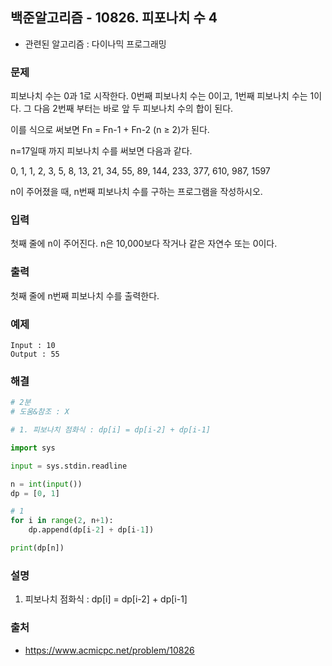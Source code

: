 ## 백준알고리즘 - 10826. 피포나치 수 4

- 관련된 알고리즘 : 다이나믹 프로그래밍

### 문제

피보나치 수는 0과 1로 시작한다. 0번째 피보나치 수는 0이고, 1번째 피보나치 수는 1이다. 그 다음 2번째 부터는 바로 앞 두 피보나치 수의 합이 된다.

이를 식으로 써보면 Fn = Fn-1 + Fn-2 (n ≥ 2)가 된다.

n=17일때 까지 피보나치 수를 써보면 다음과 같다.

0, 1, 1, 2, 3, 5, 8, 13, 21, 34, 55, 89, 144, 233, 377, 610, 987, 1597

n이 주어졌을 때, n번째 피보나치 수를 구하는 프로그램을 작성하시오.

### 입력

첫째 줄에 n이 주어진다. n은 10,000보다 작거나 같은 자연수 또는 0이다.

### 출력

첫째 줄에 n번째 피보나치 수를 출력한다.

### 예제

```
Input : 10
Output : 55
```

### 해결

```python
# 2분
# 도움&참조 : X

# 1. 피보나치 점화식 : dp[i] = dp[i-2] + dp[i-1]

import sys

input = sys.stdin.readline

n = int(input())
dp = [0, 1]

# 1
for i in range(2, n+1):
    dp.append(dp[i-2] + dp[i-1])

print(dp[n])
```

### 설명

1. 피보나치 점화식 : dp[i] = dp[i-2] + dp[i-1]

### 출처

- https://www.acmicpc.net/problem/10826

